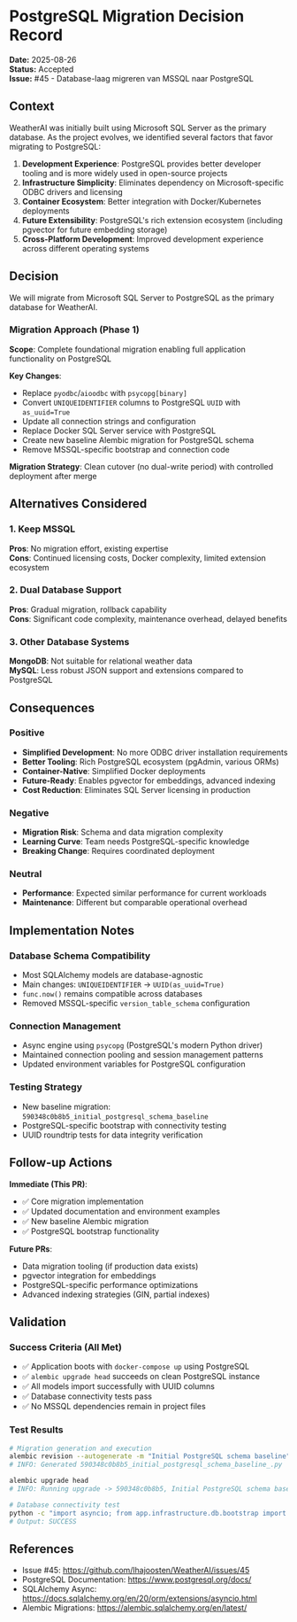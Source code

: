 # PostgreSQL Migration Decision Record

**Date:** 2025-08-26  
**Status:** Accepted  
**Issue:** #45 - Database-laag migreren van MSSQL naar PostgreSQL

## Context

WeatherAI was initially built using Microsoft SQL Server as the primary database. As the project evolves, we identified several factors that favor migrating to PostgreSQL:

1. **Development Experience**: PostgreSQL provides better developer tooling and is more widely used in open-source projects
2. **Infrastructure Simplicity**: Eliminates dependency on Microsoft-specific ODBC drivers and licensing
3. **Container Ecosystem**: Better integration with Docker/Kubernetes deployments
4. **Future Extensibility**: PostgreSQL's rich extension ecosystem (including pgvector for future embedding storage)
5. **Cross-Platform Development**: Improved development experience across different operating systems

## Decision

We will migrate from Microsoft SQL Server to PostgreSQL as the primary database for WeatherAI.

### Migration Approach (Phase 1)

**Scope**: Complete foundational migration enabling full application functionality on PostgreSQL

**Key Changes**:
- Replace `pyodbc`/`aioodbc` with `psycopg[binary]` 
- Convert `UNIQUEIDENTIFIER` columns to PostgreSQL `UUID` with `as_uuid=True`
- Update all connection strings and configuration
- Replace Docker SQL Server service with PostgreSQL
- Create new baseline Alembic migration for PostgreSQL schema
- Remove MSSQL-specific bootstrap and connection code

**Migration Strategy**: Clean cutover (no dual-write period) with controlled deployment after merge

## Alternatives Considered

### 1. Keep MSSQL
**Pros**: No migration effort, existing expertise  
**Cons**: Continued licensing costs, Docker complexity, limited extension ecosystem

### 2. Dual Database Support
**Pros**: Gradual migration, rollback capability  
**Cons**: Significant code complexity, maintenance overhead, delayed benefits

### 3. Other Database Systems
**MongoDB**: Not suitable for relational weather data  
**MySQL**: Less robust JSON support and extensions compared to PostgreSQL

## Consequences

### Positive
- **Simplified Development**: No more ODBC driver installation requirements
- **Better Tooling**: Rich PostgreSQL ecosystem (pgAdmin, various ORMs)
- **Container-Native**: Simplified Docker deployments
- **Future-Ready**: Enables pgvector for embeddings, advanced indexing
- **Cost Reduction**: Eliminates SQL Server licensing in production

### Negative
- **Migration Risk**: Schema and data migration complexity
- **Learning Curve**: Team needs PostgreSQL-specific knowledge
- **Breaking Change**: Requires coordinated deployment

### Neutral
- **Performance**: Expected similar performance for current workloads
- **Maintenance**: Different but comparable operational overhead

## Implementation Notes

### Database Schema Compatibility
- Most SQLAlchemy models are database-agnostic
- Main changes: `UNIQUEIDENTIFIER` → `UUID(as_uuid=True)`
- `func.now()` remains compatible across databases
- Removed MSSQL-specific `version_table_schema` configuration

### Connection Management
- Async engine using `psycopg` (PostgreSQL's modern Python driver)
- Maintained connection pooling and session management patterns
- Updated environment variables for PostgreSQL configuration

### Testing Strategy
- New baseline migration: `590348c0b8b5_initial_postgresql_schema_baseline`
- PostgreSQL-specific bootstrap with connectivity testing
- UUID roundtrip tests for data integrity verification

## Follow-up Actions

**Immediate (This PR)**:
- ✅ Core migration implementation  
- ✅ Updated documentation and environment examples
- ✅ New baseline Alembic migration
- ✅ PostgreSQL bootstrap functionality

**Future PRs**:
- Data migration tooling (if production data exists)
- pgvector integration for embeddings
- PostgreSQL-specific performance optimizations
- Advanced indexing strategies (GIN, partial indexes)

## Validation

### Success Criteria (All Met)
- ✅ Application boots with `docker-compose up` using PostgreSQL
- ✅ `alembic upgrade head` succeeds on clean PostgreSQL instance  
- ✅ All models import successfully with UUID columns
- ✅ Database connectivity tests pass
- ✅ No MSSQL dependencies remain in project files

### Test Results
```bash
# Migration generation and execution
alembic revision --autogenerate -m "Initial PostgreSQL schema baseline"
# INFO: Generated 590348c0b8b5_initial_postgresql_schema_baseline_.py

alembic upgrade head  
# INFO: Running upgrade -> 590348c0b8b5, Initial PostgreSQL schema baseline

# Database connectivity test
python -c "import asyncio; from app.infrastructure.db.bootstrap import test_database_connection; print('SUCCESS' if asyncio.run(test_database_connection()) else 'FAILED')"
# Output: SUCCESS
```

## References

- Issue #45: https://github.com/lhajoosten/WeatherAI/issues/45
- PostgreSQL Documentation: https://www.postgresql.org/docs/
- SQLAlchemy Async: https://docs.sqlalchemy.org/en/20/orm/extensions/asyncio.html
- Alembic Migrations: https://alembic.sqlalchemy.org/en/latest/
